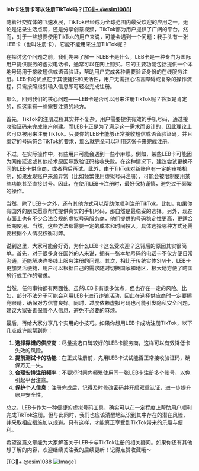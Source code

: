**leb卡注册卡可以注册TikTok吗？[[TG💪+ @esim1088](https://t.me/s/esim1088)]**

随着社交媒体的飞速发展，TikTok已经成为全球范围内最受欢迎的应用之一。无论是记录生活点滴，还是分享创意视频，TikTok都为用户提供了广阔的平台。然而，对于一些想要使用TikTok的用户来说，可能会遇到一个问题：我手头有一张LEB卡（也叫注册卡），它能不能用来注册TikTok呢？

在探讨这个问题之前，我们先来了解一下LEB卡是什么。LEB卡是一种专门为国际用户提供服务的虚拟电话卡，通常可以在网上购买。它的主要功能包括提供一个本地号码用于接收短信或语音验证，帮助用户完成各种需要验证身份的在线服务注册。LEB卡的优点在于其便捷性和灵活性，用户无需担心语言障碍或复杂的操作流程，只需按照指引输入信息即可轻松完成注册。

那么，回到我们的核心问题——LEB卡是否可以用来注册TikTok呢？答案是肯定的，但这里有一些需要注意的地方。

首先，TikTok的注册过程其实并不复杂。用户需要提供有效的手机号码，通过接收验证码来完成账户创建。而LEB卡正是为了满足这一需求而设计的，因此理论上它可以被用来注册TikTok。只要你的LEB卡能够正常接收短信或语音验证码，并且绑定的号码符合TikTok的要求，那么就完全可以利用这张卡来完成注册。

不过，在实际操作中，有些用户可能会遇到一些小麻烦。例如，某些LEB卡可能因为网络延迟或其他技术原因导致验证码接收失败。在这种情况下，建议尝试更换不同的LEB卡供应商，或者稍后再试。此外，由于TikTok对新账户有一定的审核机制，如果发现账户来源异常（比如频繁使用虚拟号码注册），可能会被限制使用某些功能甚至直接封号。因此，在使用LEB卡注册时，最好保持谨慎，避免过于频繁的操作。

当然，除了LEB卡之外，还有其他方式可以帮助你顺利注册TikTok。比如，如果你有国外的朋友愿意帮忙提供真实的手机号码，那自然是最稳妥的选择。另外，现在市面上也有不少合法合规的虚拟号码服务商，他们提供的号码稳定性更高，更适合长期使用。当然，这些方法都需要一定的成本和时间投入，具体选择哪种方式还需要根据个人情况权衡利弊。

说到这里，大家可能会好奇，为什么LEB卡这么受欢迎？这背后的原因其实很简单。首先，对于很多身在国外的人来说，拥有一张本地号码的电话卡不仅方便日常沟通，还能解决许多线上服务注册的问题。其次，相比于传统实体SIM卡，LEB卡更加灵活便捷，用户可以根据自己的需求随时切换国家和地区，极大地方便了跨国旅行或工作的需求。

当然，任何事物都有两面性。虽然LEB卡有很多优点，但也存在一定的风险。比如，部分不法分子可能会利用LEB卡进行诈骗活动，因此在选择供应商时一定要擦亮眼睛，确保对方信誉良好。同时，过度依赖虚拟号码也可能引发隐私安全问题，建议大家妥善保管个人信息，避免不必要的麻烦。

最后，再给大家分享几个实用的小技巧。如果你想用LEB卡成功注册TikTok，以下几点或许能帮到你：

1. **选择靠谱的供应商**：尽量挑选口碑较好的LEB卡服务商，这样可以有效降低卡失效的风险。
2. **提前测试卡的功能**：在正式注册前，先用LEB卡试试能否正常接收验证码，确保万无一失。
3. **合理安排注册频率**：不要短时间内频繁使用同一张LEB卡注册多个账号，以免引起平台注意。
4. **保护个人信息**：注册完成后，记得及时修改密码并开启双重认证，进一步提升账户安全性。

总之，LEB卡作为一种便捷的虚拟号码工具，确实可以在一定程度上帮助用户顺利完成TikTok注册。但与此同时，我们也应该清醒地认识到其中存在的潜在风险，并采取相应措施加以规避。只有这样，才能真正享受到TikTok带来的乐趣与便利。

希望这篇文章能为大家解答关于LEB卡与TikTok注册的相关疑问。如果你还有其他想了解的内容，欢迎继续关注我的后续更新！记得点赞收藏哦～

[[TG💪+ @esim1088](https://t.me/s/esim1088) ![Image](https://i.postimg.cc/4NQfJmqS/Snipaste-2025-05-13-00-14-12.png)]
